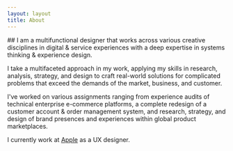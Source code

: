 ```yaml
---
layout: layout
title: About
---
```


<span class="subheadwidthtest">## I am a multifunctional designer that works across various creative disciplines in digital & service experiences with a deep expertise in systems thinking & experience design.</span>

I take a multifaceted approach in my work, applying my skills in research, analysis, strategy, and design to craft real-world solutions for complicated problems that exceed the demands of the market, business, and customer. 

I've worked on various assignments ranging from experience audits of technical enterprise e-commerce platforms, a complete redesign of a customer account & order management system, and research, strategy, and design of brand presences and experiences within global product marketplaces.

I currently work at <a href="https://apple.com">Apple</a> as a UX designer. 
